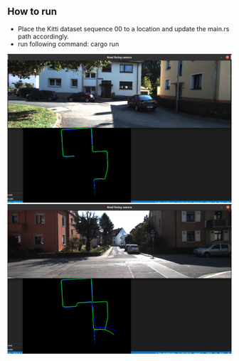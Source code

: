 ## How to run

* Place the Kitti dataset sequence 00 to a location and update the main.rs path accordingly.
* run following command:
cargo run

![monovo1](images/monovo_1.png)
![monovo2](images/monovo_2.png)